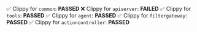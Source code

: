 ✅ Clippy for `common`: **PASSED**
❌ Clippy for `apiserver`: **FAILED**
✅ Clippy for `tools`: **PASSED**
✅ Clippy for `agent`: **PASSED**
✅ Clippy for `filtergateway`: **PASSED**
✅ Clippy for `actioncontroller`: **PASSED**
